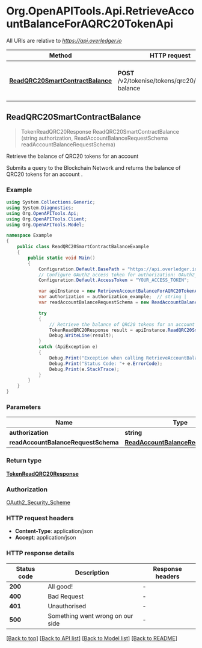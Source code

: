 # Org.OpenAPITools.Api.RetrieveAccountBalanceForAQRC20TokenApi

All URIs are relative to *https://api.overledger.io*

Method | HTTP request | Description
------------- | ------------- | -------------
[**ReadQRC20SmartContractBalance**](RetrieveAccountBalanceForAQRC20TokenApi.md#readqrc20smartcontractbalance) | **POST** /v2/tokenise/tokens/qrc20/account-balance | Retrieve the balance of QRC20 tokens for an account



## ReadQRC20SmartContractBalance

> TokenReadQRC20Response ReadQRC20SmartContractBalance (string authorization, ReadAccountBalanceRequestSchema readAccountBalanceRequestSchema)

Retrieve the balance of QRC20 tokens for an account

Submits a query to the Blockchain Network and returns the balance of QRC20 tokens for an account .

### Example

```csharp
using System.Collections.Generic;
using System.Diagnostics;
using Org.OpenAPITools.Api;
using Org.OpenAPITools.Client;
using Org.OpenAPITools.Model;

namespace Example
{
    public class ReadQRC20SmartContractBalanceExample
    {
        public static void Main()
        {
            Configuration.Default.BasePath = "https://api.overledger.io";
            // Configure OAuth2 access token for authorization: OAuth2_Security_Scheme
            Configuration.Default.AccessToken = "YOUR_ACCESS_TOKEN";

            var apiInstance = new RetrieveAccountBalanceForAQRC20TokenApi(Configuration.Default);
            var authorization = authorization_example;  // string | 
            var readAccountBalanceRequestSchema = new ReadAccountBalanceRequestSchema(); // ReadAccountBalanceRequestSchema | 

            try
            {
                // Retrieve the balance of QRC20 tokens for an account
                TokenReadQRC20Response result = apiInstance.ReadQRC20SmartContractBalance(authorization, readAccountBalanceRequestSchema);
                Debug.WriteLine(result);
            }
            catch (ApiException e)
            {
                Debug.Print("Exception when calling RetrieveAccountBalanceForAQRC20TokenApi.ReadQRC20SmartContractBalance: " + e.Message );
                Debug.Print("Status Code: "+ e.ErrorCode);
                Debug.Print(e.StackTrace);
            }
        }
    }
}
```

### Parameters


Name | Type | Description  | Notes
------------- | ------------- | ------------- | -------------
 **authorization** | **string**|  | 
 **readAccountBalanceRequestSchema** | [**ReadAccountBalanceRequestSchema**](ReadAccountBalanceRequestSchema.md)|  | 

### Return type

[**TokenReadQRC20Response**](TokenReadQRC20Response.md)

### Authorization

[OAuth2_Security_Scheme](../README.md#OAuth2_Security_Scheme)

### HTTP request headers

- **Content-Type**: application/json
- **Accept**: application/json


### HTTP response details
| Status code | Description | Response headers |
|-------------|-------------|------------------|
| **200** | All good! |  -  |
| **400** | Bad Request |  -  |
| **401** | Unauthorised |  -  |
| **500** | Something went wrong on our side |  -  |

[[Back to top]](#)
[[Back to API list]](../README.md#documentation-for-api-endpoints)
[[Back to Model list]](../README.md#documentation-for-models)
[[Back to README]](../README.md)

